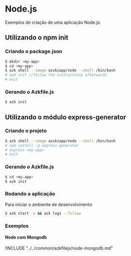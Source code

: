 # Node.js

Exemplos de criação de uma aplicação Node.js:

## Utilizando o npm init

### Criando o package.json

```sh
$ mkdir <my-app>
$ cd <my-app>
$ azk shell --image azukiapp/node --shell /bin/bash
# npm init //follow the instructions afterwards
# exit
```

### Gerando o Azkfile.js

```sh
$ azk init
```

## Utilizando o módulo express-generator

### Criando o projeto

```sh
$ azk shell --image azukiapp/node --shell /bin/bash
# npm install -g express-generator
# express <my-app>
# exit
```

### Gerando o Azkfile.js

```sh
$ cd <my-app>
$ azk init
```

### Rodando a aplicação

Para iniciar o ambiente de desenvolvimento

```sh
$ azk start -o && azk logs --follow
```

### Exemplos

#### Node com Mongodb

!INCLUDE "../../common/azkfilejs/node-mongodb.md"
